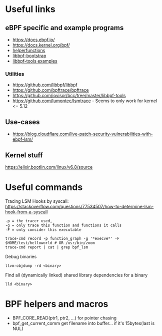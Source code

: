 # Useful links 

## eBPF specific and example programs
* https://docs.ebpf.io/
* https://docs.kernel.org/bpf/
* [helperfunctions](https://man7.org/linux/man-pages/man7/bpf-helpers.7.html)
* [libbpf-bootstrap](https://github.com/libbpf/libbpf-bootstrap/tree/master/examples/c)
* [libbpf-tools examples](https://github.com/iovisor/bcc/tree/master/libbpf-tools)
### Utilities
* https://github.com/libbpf/libbpf
* https://github.com/bpftrace/bpftrace
* https://github.com/iovisor/bcc/tree/master/libbpf-tools
* https://github.com/lumontec/lsmtrace - Seems to only work for kernel <= 5.12

## Use-cases
* https://blog.cloudflare.com/live-patch-security-vulnerabilities-with-ebpf-lsm/

## Kernel stuff
https://elixir.bootlin.com/linux/v6.8/source

# Useful commands
Tracing LSM Hooks by syscall:
https://stackoverflow.com/questions/77534507/how-to-determine-lsm-hook-from-a-syscall
```
-p = the tracer used, 
-g = only trace this function and functions it calls
-F = only consider this executable

trace-cmd record -p function_graph -g '*execve*' -F $HOME/test/helloworld # OR /usr/bin/zoom
trace-cmd report | cat | grep bpf_lsm
```


Debug binaries 
```
llvm-objdump -rd <binary>
```

Find all (dynamically linked) shared library dependencies for a binary
```
lld <binary>
```

# BPF helpers and macros
* BPF_CORE_READ(ptr1, ptr2, ...) for pointer chasing
* bpf_get_current_comm get filename into buffer... if it's 15bytes(last is NUL)